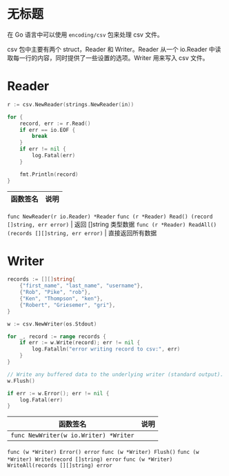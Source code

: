 # 无标题

<!--
ID: a53a1764-6d02-4d2c-bd4e-9f9b76edf72e
Status: draft
Date: 2018-07-15T00:00:00
Modified: 2020-05-28T14:09:32
wp_id: 1147
-->

在 Go 语言中可以使用 `encoding/csv` 包来处理 csv 文件。

csv 包中主要有两个 struct，Reader 和 Writer。Reader 从一个 io.Reader
中读取每一行的内容，同时提供了一些设置的选项。Writer 用来写入 csv 文件。

# Reader

```go
r := csv.NewReader(strings.NewReader(in))

for {
    record, err := r.Read()
    if err == io.EOF {
        break
    }
    if err != nil {
        log.Fatal(err)
    }

    fmt.Println(record)
}
```

函数签名 | 说明
---------|--------
`func NewReader(r io.Reader) *Reader`
`func (r *Reader) Read() (record []string, err error)` | 返回 []string 类型数据
`func (r *Reader) ReadAll() (records [][]string, err error)` | 直接返回所有数据

# Writer

```go
records := [][]string{
    {"first_name", "last_name", "username"},
    {"Rob", "Pike", "rob"},
    {"Ken", "Thompson", "ken"},
    {"Robert", "Griesemer", "gri"},
}

w := csv.NewWriter(os.Stdout)

for _, record := range records {
    if err := w.Write(record); err != nil {
        log.Fatalln("error writing record to csv:", err)
    }
}

// Write any buffered data to the underlying writer (standard output).
w.Flush()

if err := w.Error(); err != nil {
    log.Fatal(err)
}
```

函数签名 | 说明
---------|-------
`func NewWriter(w io.Writer) *Writer` |
`func (w *Writer) Error() error`
`func (w *Writer) Flush()`
`func (w *Writer) Write(record []string) error`
`func (w *Writer) WriteAll(records [][]string) error`
